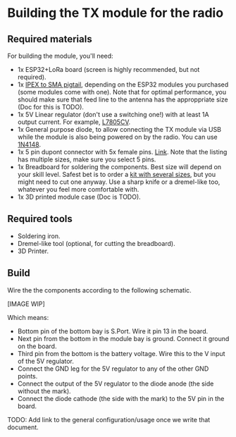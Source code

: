 # Building the TX module for the radio


## Required materials

For building the module, you'll need:

- 1x ESP32+LoRa board (screen is highly recommended, but not required).
- 1x [IPEX to SMA pigtail][pigtails], depending on the ESP32 modules you purchased (some modules come with one). Note that for optimal performance, you should make sure that feed line to the antenna has the approppriate size (Doc for this is TODO).
- 1x 5V Linear regulator (don't use a switching one!) with at least 1A output current.
For example, [L7805CV].
- 1x General purpose diode, to allow connecting the TX module via USB while the module is also being powered on by the radio. You can use [1N4148].
- 1x 5 pin dupont connector with 5x female pins. [Link][dupont]. Note that the listing has multiple sizes, make sure you select 5 pins.
- 1x Breadboard for soldering the components. Best size will depend on your skill level. Safest bet is to order a [kit with several sizes][breadboards], but you might need to cut one anyway. Use a sharp knife or a dremel-like too, whatever you feel more comfortable with.
- 1x 3D printed module case (Doc is TODO).

## Required tools

- Soldering iron.
- Dremel-like tool (optional, for cutting the breadboard).
- 3D Printer.

## Build

Wire the the components according to the following schematic.

[IMAGE WIP]

Which means:

- Bottom pin of the bottom bay is S.Port. Wire it pin 13 in the board.
- Next pin from the bottom in the module bay is ground. Connect it ground on the board.
- Third pin from the bottom is the battery voltage. Wire this to the V input of the 5V regulator.
- Connect the GND leg for the 5V regulator to any of the other GND points.
- Connect the output of the 5V regulator to the diode anode (the side without the mark).
- Connect the diode cathode (the side with the mark) to the 5V pin in the board.


TODO: Add link to the general configuration/usage once we write that document.

[pigtails]: https://www.aliexpress.com/item/5-pcs-lot-1-13-Cable-SMA-Jack-Bulkhead-to-Ufl-IPX-IPEX-Connector-Extension-Pigtail/2000223260.html
[L7805CV]: https://www.aliexpress.com/item/10pcs-L7805CV-L7805-7805-Voltage-Regulator-5V-1-5A-TO-220/32691111713.html
[1N4148]: https://www.aliexpress.com/item/Free-Shipping-100-PCS-1N4148-DO-35-IN4148-Silicon-Switching-Diode/2025724181.html
[dupont]: https://www.aliexpress.com/item/Free-Shipping-100set-2-54mm-1P-1Pin-Dupont-Connector-Dupont-Plastic-Shell-Plug-Dupont-Jumper-Wire/32262038907.html
[breadboards]: https://www.aliexpress.com/item/20pcs-5x7-4x6-3x7-2x8-cm-double-Side-Copper-prototype-pcb-Universal-Board-for-Arduino-Free/765383366.html


